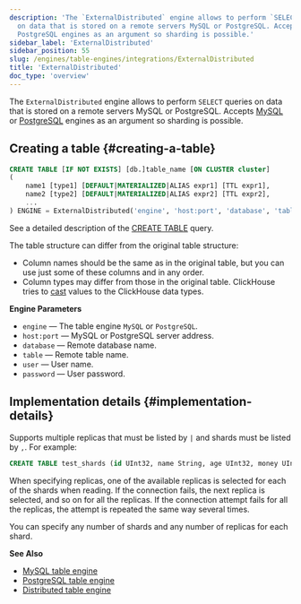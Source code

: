 ```yaml
---
description: 'The `ExternalDistributed` engine allows to perform `SELECT` queries
  on data that is stored on a remote servers MySQL or PostgreSQL. Accepts MySQL or
  PostgreSQL engines as an argument so sharding is possible.'
sidebar_label: 'ExternalDistributed'
sidebar_position: 55
slug: /engines/table-engines/integrations/ExternalDistributed
title: 'ExternalDistributed'
doc_type: 'overview'
---
```


The `ExternalDistributed` engine allows to perform `SELECT` queries on data that is stored on a remote servers MySQL or PostgreSQL. Accepts [MySQL](../../../engines/table-engines/integrations/mysql.md) or [PostgreSQL](../../../engines/table-engines/integrations/postgresql.md) engines as an argument so sharding is possible.

## Creating a table {#creating-a-table}

```sql
CREATE TABLE [IF NOT EXISTS] [db.]table_name [ON CLUSTER cluster]
(
    name1 [type1] [DEFAULT|MATERIALIZED|ALIAS expr1] [TTL expr1],
    name2 [type2] [DEFAULT|MATERIALIZED|ALIAS expr2] [TTL expr2],
    ...
) ENGINE = ExternalDistributed('engine', 'host:port', 'database', 'table', 'user', 'password');
```

See a detailed description of the [CREATE TABLE](/sql-reference/statements/create/table) query.

The table structure can differ from the original table structure:

- Column names should be the same as in the original table, but you can use just some of these columns and in any order.
- Column types may differ from those in the original table. ClickHouse tries to [cast](/sql-reference/functions/type-conversion-functions#cast) values to the ClickHouse data types.

**Engine Parameters**

- `engine` — The table engine `MySQL` or `PostgreSQL`.
- `host:port` — MySQL or PostgreSQL server address.
- `database` — Remote database name.
- `table` — Remote table name.
- `user` — User name.
- `password` — User password.

## Implementation details {#implementation-details}

Supports multiple replicas that must be listed by `|` and shards must be listed by `,`. For example:

```sql
CREATE TABLE test_shards (id UInt32, name String, age UInt32, money UInt32) ENGINE = ExternalDistributed('MySQL', `mysql{1|2}:3306,mysql{3|4}:3306`, 'clickhouse', 'test_replicas', 'root', 'clickhouse');
```

When specifying replicas, one of the available replicas is selected for each of the shards when reading. If the connection fails, the next replica is selected, and so on for all the replicas. If the connection attempt fails for all the replicas, the attempt is repeated the same way several times.

You can specify any number of shards and any number of replicas for each shard.

**See Also**

- [MySQL table engine](../../../engines/table-engines/integrations/mysql.md)
- [PostgreSQL table engine](../../../engines/table-engines/integrations/postgresql.md)
- [Distributed table engine](../../../engines/table-engines/special/distributed.md)

